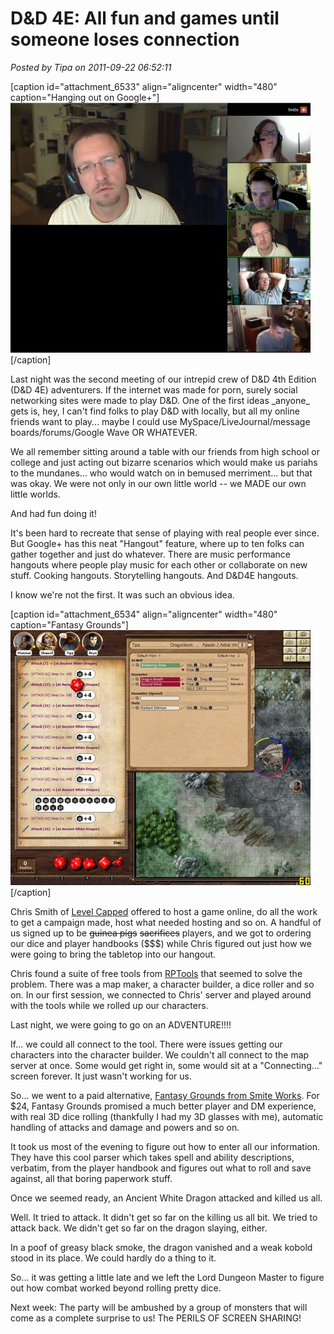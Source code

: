 # D&D 4E: All fun and games until someone loses connection

*Posted by Tipa on 2011-09-22 06:52:11*

[caption id="attachment\_6533" align="aligncenter" width="480" caption="Hanging out on Google+"][![](../uploads/2011/09/hangout-480x400.jpg "Hanging out on Google+")](../uploads/2011/09/hangout.jpg)[/caption]

Last night was the second meeting of our intrepid crew of D&D 4th Edition (D&D 4E) adventurers. If the internet was made for porn, surely social networking sites were made to play D&D. One of the first ideas \_anyone\_ gets is, hey, I can't find folks to play D&D with locally, but all my online friends want to play... maybe I could use MySpace/LiveJournal/message boards/forums/Google Wave OR WHATEVER.

We all remember sitting around a table with our friends from high school or college and just acting out bizarre scenarios which would make us pariahs to the mundanes... who would watch on in bemused merriment... but that was okay. We were not only in our own little world -- we MADE our own little worlds.

And had fun doing it!

It's been hard to recreate that sense of playing with real people ever since. But Google+ has this neat "Hangout" feature, where up to ten folks can gather together and just do whatever. There are music performance hangouts where people play music for each other or collaborate on new stuff. Cooking hangouts. Storytelling hangouts. And D&D4E hangouts.

I know we're not the first. It was such an obvious idea.

[caption id="attachment\_6534" align="aligncenter" width="480" caption="Fantasy Grounds"][![](../uploads/2011/09/FantasyGrounds-2011-09-22-00-18-15-37-480x408.jpg "Fantasy Grounds")](../uploads/2011/09/FantasyGrounds-2011-09-22-00-18-15-37.jpg)[/caption]

Chris Smith of [Level Capped](http://www.levelcapped.com/ "Level Capped") offered to host a game online, do all the work to get a campaign made, host what needed hosting and so on. A handful of us signed up to be ~~guinea pigs~~ ~~sacrifices~~ players, and we got to ordering our dice and player handbooks ($$$) while Chris figured out just how we were going to bring the tabletop into our hangout.

Chris found a suite of free tools from [RPTools](http://rptools.net/ "RPTools") that seemed to solve the problem. There was a map maker, a character builder, a dice roller and so on. In our first session, we connected to Chris' server and played around with the tools while we rolled up our characters.

Last night, we were going to go on an ADVENTURE!!!!

If... we could all connect to the tool. There were issues getting our characters into the character builder. We couldn't all connect to the map server at once. Some would get right in, some would sit at a "Connecting..." screen forever. It just wasn't working for us.

So... we went to a paid alternative, [Fantasy Grounds from Smite Works](http://www.fantasygrounds.com/ "Fantasy Grounds"). For $24, Fantasy Grounds promised a much better player and DM experience, with real 3D dice rolling (thankfully I had my 3D glasses with me), automatic handling of attacks and damage and powers and so on.

It took us most of the evening to figure out how to enter all our information. They have this cool parser which takes spell and ability descriptions, verbatim, from the player handbook and figures out what to roll and save against, all that boring paperwork stuff.

Once we seemed ready, an Ancient White Dragon attacked and killed us all.

Well. It tried to attack. It didn't get so far on the killing us all bit. We tried to attack back. We didn't get so far on the dragon slaying, either.

In a poof of greasy black smoke, the dragon vanished and a weak kobold stood in its place. We could hardly do a thing to it.

So... it was getting a little late and we left the Lord Dungeon Master to figure out how combat worked beyond rolling pretty dice.

Next week: The party will be ambushed by a group of monsters that will come as a complete surprise to us! The PERILS OF SCREEN SHARING!
